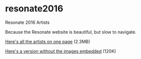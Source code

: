 # resonate2016
Resonate 2016 Artists

Because the Resonate website is beautiful, but slow to navigate.

[Here's all the artists on one page](http://www.darrenmothersele.com/resonate2016/) (2.3MB)

[Here's a version without the images embedded](http://www.darrenmothersele.com/resonate2016/index2.html) (120K)
